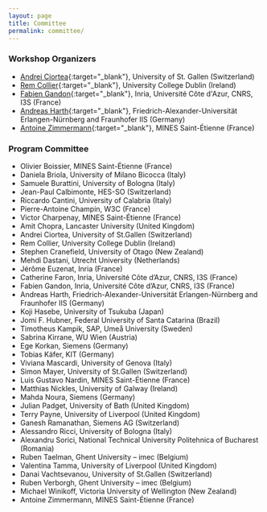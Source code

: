 ```yaml
---
layout: page
title: Committee
permalink: committee/
---
```

<h3>Workshop Organizers</h3>

* [Andrei Ciortea](http://www.andreiciortea.ro/){:target="_blank"}, University of St. Gallen (Switzerland)
* [Rem Collier](https://people.ucd.ie/rem.collier){:target="_blank"}, University College Dublin (Ireland)
* [Fabien Gandon](http://fabien.info/){:target="_blank"}, Inria, Université Côte d'Azur, CNRS, I3S (France)
* [Andreas Harth](https://harth.org/andreas/){:target="_blank"}, Friedrich-Alexander-Universität Erlangen-Nürnberg and Fraunhofer IIS (Germany)
* [Antoine Zimmermann](https://www.emse.fr/~zimmermann/){:target="_blank"}, MINES Saint-Étienne (France)


<h3>Program Committee</h3>

* Olivier Boissier, MINES Saint-Étienne (France)
* Daniela Briola, University of Milano Bicocca (Italy)
* Samuele Burattini, University of Bologna (Italy)
* Jean-Paul Calbimonte, HES-SO (Switzerland)
* Riccardo Cantini, University of Calabria (Italy)
* Pierre-Antoine Champin, W3C (France)
* Victor Charpenay, MINES Saint-Étienne (France)
* Amit Chopra, Lancaster University (United Kingdom)
* Andrei Ciortea, University of St.Gallen (Switzerland)
* Rem Collier, University College Dublin (Ireland)
* Stephen Cranefield, University of Otago (New Zealand)
* Mehdi Dastani, Utrecht University (Netherlands)
* Jérôme Euzenat, Inria (France)
* Catherine Faron, Inria, Université Côte d’Azur, CNRS, I3S (France)
* Fabien Gandon, Inria, Université Côte d’Azur, CNRS, I3S (France)
* Andreas Harth, Friedrich-Alexander-Universität Erlangen-Nürnberg and Fraunhofer IIS (Germany)
* Koji Hasebe, University of Tsukuba (Japan)
* Jomi F. Hubner, Federal University of Santa Catarina (Brazil)
* Timotheus Kampik, SAP, Umeå University (Sweden)
* Sabrina Kirrane, WU Wien (Austria)
* Ege Korkan, Siemens (Germany)
* Tobias Käfer, KIT (Germany)
* Viviana Mascardi, University of Genova (Italy)
* Simon Mayer, University of St.Gallen (Switzerland)
* Luis Gustavo Nardin, MINES Saint-Étienne (France)
* Matthias Nickles, University of Galway (Ireland)
* Mahda Noura, Siemens (Germany)
* Julian Padget, University of Bath (United Kingdom)
* Terry Payne, University of Liverpool (United Kingdom)
* Ganesh Ramanathan, Siemens AG (Switzerland)
* Alessandro Ricci, University of Bologna (Italy)
* Alexandru Sorici, National Technical University Politehnica of Bucharest (Romania)
* Ruben Taelman, Ghent University – imec (Belgium)
* Valentina Tamma, University of Liverpool (United Kingdom)
* Danai Vachtsevanou, University of St.Gallen (Switzerland)
* Ruben Verborgh, Ghent University – imec (Belgium)
* Michael Winikoff, Victoria University of Wellington (New Zealand)
* Antoine Zimmermann, MINES Saint-Étienne (France)
